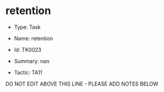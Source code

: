 # retention

* Type: Task

* Name: retention

* Id: TK0023

* Summary: nan

* Tactic: TA11

DO NOT EDIT ABOVE THIS LINE - PLEASE ADD NOTES BELOW